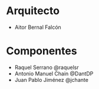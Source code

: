 # Arquitecto
* Aitor Bernal Falcón

# Componentes

* Raquel Serrano @raquelsr
* Antonio Manuel Chain @DantDP
* Juan Pablo Jiménez @jchante



